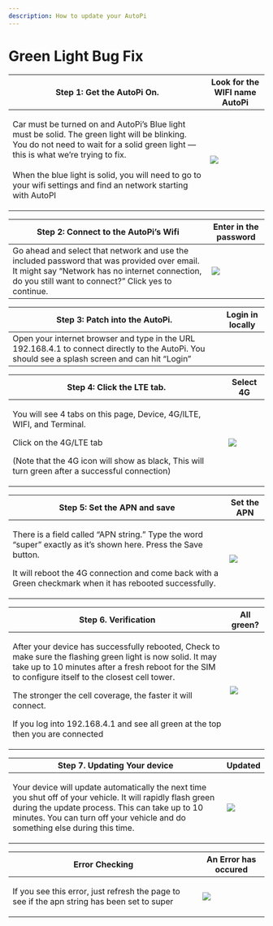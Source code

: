 ```yaml
---
description: How to update your AutoPi
---
```


# Green Light Bug Fix

| Step 1: Get the AutoPi On.                                                                                                                                                                                                                                                                                        | Look for the WIFI name AutoPi                                                                                                                                                               |
| ----------------------------------------------------------------------------------------------------------------------------------------------------------------------------------------------------------------------------------------------------------------------------------------------------------------- | ------------------------------------------------------------------------------------------------------------------------------------------------------------------------------------------- |
| <p>Car must be turned on and AutoPi’s Blue light must be solid. The green light will be blinking. You do not need to wait for a solid green light — this is what we’re trying to fix.<br><br>When the blue light is solid, you will need to go to your wifi settings and find an network starting with AutoPI</p> | ![](https://lh5.googleusercontent.com/X-UUj6Ef9IQ9sXdMstH7iOppgMf-f08fuuTcscbPpZ6EqV8yVrHDKI\_jhLvRIHbDMpVNHHNEdigNSSuEAzfemxR7IfFQwC\_KMnVgkIm-9cf3cllL6Yl77Hkw0uNMowgGqQZoMxG6fHqzX5rkvA) |

| Step 2: Connect to the AutoPi’s Wifi                                                                                                                                                                 | Enter in the password                                                                                                                                                                      |
| ---------------------------------------------------------------------------------------------------------------------------------------------------------------------------------------------------- | ------------------------------------------------------------------------------------------------------------------------------------------------------------------------------------------ |
| Go ahead and select that network and use the included password that was provided over email. It might say “Network has no internet connection, do you still want to connect?” Click yes to continue. | ![](https://lh5.googleusercontent.com/6IIrZVcctd7AXPQGqqTD8GMrJ2UN99WsvyjwUTXIXwAbK82WO30sPYU8-yqD0q8SIgrPAQDb7-i0Gjmo\_LPWQ6RRSNfIEEePGv8MYRXEIcBTZkjcx3oTOusrhwK5KwK4DIbtHXPd3NrCd57C6Q) |

| Step 3: Patch into the AutoPi.                                                                                                                   | Login in locally                                                                                                                                                                                                             |
| ------------------------------------------------------------------------------------------------------------------------------------------------ | ---------------------------------------------------------------------------------------------------------------------------------------------------------------------------------------------------------------------------- |
| Open your internet browser and type in the URL 192.168.4.1 to connect directly to the AutoPi. You should see a splash screen and can hit “Login” | <img src="https://lh4.googleusercontent.com/7z_JTQzGodW3AthH1-WrMnmvrLr6K8Wjp-jtlY2gY1vF9QExscp-H6QNkY4FdYBRnZRpTV_0SYnjKb1PaygBJeEwUAODhzS_JXBkyt29yO4Jz73XclKLiPYZ3QmFOCE7226tS_a840TgATqR8g" alt="" data-size="original"> |

| Step 4: Click the LTE tab.                                                                                                                                                                                       | Select 4G                                                                                                                                                                                  |
| ---------------------------------------------------------------------------------------------------------------------------------------------------------------------------------------------------------------- | ------------------------------------------------------------------------------------------------------------------------------------------------------------------------------------------ |
| <p>You will see 4 tabs on this page, Device, 4G/lLTE, WIFI, and Terminal.</p><p>Click on the 4G/LTE tab</p><p>(Note that the 4G icon will show as black, This will turn green after a successful connection)</p> | ![](https://lh5.googleusercontent.com/FL-3WeTKInmLNTpPycylijk\_zVk6ehOTnZasrDrGDbuciJE4Nh3Fp5okQPjtFP0EpDRz109adpW1RnfsXEv0ekcs5rF4o2vvz0sRqZmP-MKS9KS4TJNEuhBLzcyBu2TiIg02Db5uI59qgjbDFQ) |



| Step 5: Set the APN and save                                                                                                                                                                                                         | Set the APN                                                                                                                                                                                |
| ------------------------------------------------------------------------------------------------------------------------------------------------------------------------------------------------------------------------------------ | ------------------------------------------------------------------------------------------------------------------------------------------------------------------------------------------ |
| <p>There is a field called “APN string.” Type the word “super” exactly as it’s shown here. Press the Save button.</p><p>It will reboot the 4G connection and come back with a Green checkmark when it has rebooted successfully.</p> | ![](https://lh6.googleusercontent.com/Wbehv2MAvYnTsXjv224soPNRhtarwe\_nDvEKDGBD6fXGWi5ItcJztN-5ZPRUvHrR0PaS2hEGxC1kk7gM7pgPRSddN1v8m33A6aQeOBaEFzYkaSrW6dKdDhLHRfqdbF19ddHlY06FcEPpN2Zynw) |

| Step 6. Verification                                                                                                                                                                                                                                                                                                                                                               | All green?                                                                                                                                                                                   |
| ---------------------------------------------------------------------------------------------------------------------------------------------------------------------------------------------------------------------------------------------------------------------------------------------------------------------------------------------------------------------------------- | -------------------------------------------------------------------------------------------------------------------------------------------------------------------------------------------- |
| <p>After your device has successfully rebooted, Check to make sure the flashing green light is now solid. It may take up to 10 minutes after a fresh reboot for the SIM to configure itself to the closest cell tower.</p><p>The stronger the cell coverage, the faster it will connect.</p><p>If you log into 192.168.4.1 and see all green at the top then you are connected</p> | ![](https://lh3.googleusercontent.com/V-Eah1u6Q4y2vNTHfKva4S5yfp\_9-c5vgL6NXo3TRvtCpNn8PPv6TXDOepyxf6Dsq\_doxZsT-ak9VlxDVa0uNW2cEbhSFaL6RToZ6DOuQCtA-\_rLxZImmlKUlB0EfQ1wh5P8kqh4BTJ-JQCnkw) |

| Step 7. Updating Your device                                                                                                                                                                                                                                 | Updated                                                                                                                                                                                     |
| ------------------------------------------------------------------------------------------------------------------------------------------------------------------------------------------------------------------------------------------------------------ | ------------------------------------------------------------------------------------------------------------------------------------------------------------------------------------------- |
| <p></p><p>Your device will update automatically the next time you shut off of your vehicle. It will rapidly flash green during the update process. This can take up to 10 minutes. You can turn off your vehicle and do something else during this time.</p> | ![](https://lh3.googleusercontent.com/g\_sTXfeWJou02cji3LG1AFNQHerTfV4ntxXEUc7TcnAG7M1LPCPI0yu5yfBxY6Ni4rgut\_8rwnbMyJLVdzJzcTLQ7JidN5E1s8prU2AnEXOPuaaPQP6gzQw4wanMXVVMLoOphbnd4G3iPF-pfA) |

| Error Checking                                                                                            | An Error has occured                                                                                                                                                                          |
| --------------------------------------------------------------------------------------------------------- | --------------------------------------------------------------------------------------------------------------------------------------------------------------------------------------------- |
| <p></p><p>If you see this error, just refresh the page to see if the apn string has been set to super</p> | ![](https://lh5.googleusercontent.com/UWomBiSRxpgaU-jdHi6l\_l-nTHpHBfU5\_sO8Ki49cZgM9ws1X7eODflJoGwe6\_9bKWTlI73vcZnUpgvF1YlPE2bFucv89NcOV\_1iT2KLohyPerjDH92A0gFAG7jHPaebEoDYQImHIaaxV4rptQ) |



